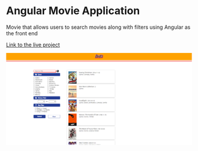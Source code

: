 # Angular Movie Application

Movie that allows users to search movies along with filters using Angular as the front end

[Link to the live project](https://nicklaranjeiro.github.io/angularmoviesdub/#/)

![Movie Site](src/assets/angularmovie.png "Angular Movie Site")
